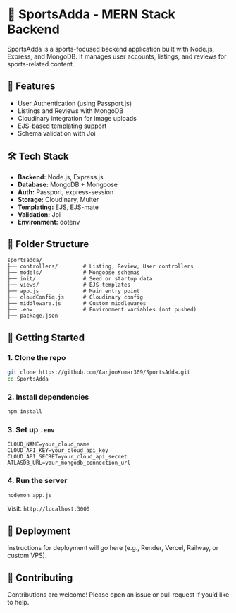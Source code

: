
# 🏅 SportsAdda - MERN Stack Backend

SportsAdda is a sports-focused backend application built with Node.js, Express, and MongoDB. It manages user accounts, listings, and reviews for sports-related content.

## 🚀 Features

- User Authentication (using Passport.js)
- Listings and Reviews with MongoDB
- Cloudinary integration for image uploads
- EJS-based templating support
- Schema validation with Joi

## 🛠 Tech Stack

- **Backend:** Node.js, Express.js
- **Database:** MongoDB + Mongoose
- **Auth:** Passport, express-session
- **Storage:** Cloudinary, Multer
- **Templating:** EJS, EJS-mate
- **Validation:** Joi
- **Environment:** dotenv

## 📂 Folder Structure

```
sportsadda/
├── controllers/        # Listing, Review, User controllers
├── models/             # Mongoose schemas
├── init/               # Seed or startup data
├── views/              # EJS templates
├── app.js              # Main entry point
├── cloudConfiq.js      # Cloudinary config
├── middleware.js       # Custom middlewares
├── .env                # Environment variables (not pushed)
├── package.json
```

## 🧪 Getting Started

### 1. Clone the repo

```bash
git clone https://github.com/AarjooKumar369/SportsAdda.git
cd SportsAdda
```

### 2. Install dependencies

```bash
npm install
```

### 3. Set up `.env`

```env
CLOUD_NAME=your_cloud_name
CLOUD_API_KEY=your_cloud_api_key
CLOUD_API_SECRET=your_cloud_api_secret
ATLASDB_URL=your_mongodb_connection_url
```

### 4. Run the server

```bash
nodemon app.js
```

Visit: `http://localhost:3000`

## 🚀 Deployment

Instructions for deployment will go here (e.g., Render, Vercel, Railway, or custom VPS).

## 🤝 Contributing

Contributions are welcome! Please open an issue or pull request if you’d like to help.
